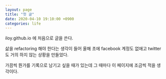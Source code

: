 ```yaml
---
layout: page
title: "첫 글"
date: 2020-04-10 19:10:00 +0900
categories: life
---
```


iloy.github.io 에 처음으로 글을 쓴다.

삶을 refactoring 해야 한다는 생각이 들어
올해 초에 facebook 계정도 없애고 twitter 도 거의 하지 않는 상황을 만들었다.

가끔씩 뭔가를 기록으로 남기고 싶을 때가 있는데
그 때마다 이 페이지에 조금씩 적을 생각이다.
